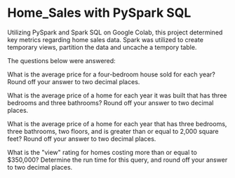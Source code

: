 # Home_Sales with PySpark SQL

Utilizing PySpark and Spark SQL on Google Colab, this project determined key metrics regarding home sales data.
Spark was utilized to create temporary views, partition the data and uncache a tempory table.

The questions below were answered: 

What is the average price for a four-bedroom house sold for each year? Round off your answer to two decimal places.

What is the average price of a home for each year it was built that has three bedrooms and three bathrooms? Round off your answer to two decimal places.

What is the average price of a home for each year that has three bedrooms, three bathrooms, two floors, and is greater than or equal to 2,000 square feet? Round off your answer to two decimal places.

What is the "view" rating for homes costing more than or equal to $350,000? Determine the run time for this query, and round off your answer to two decimal places.






